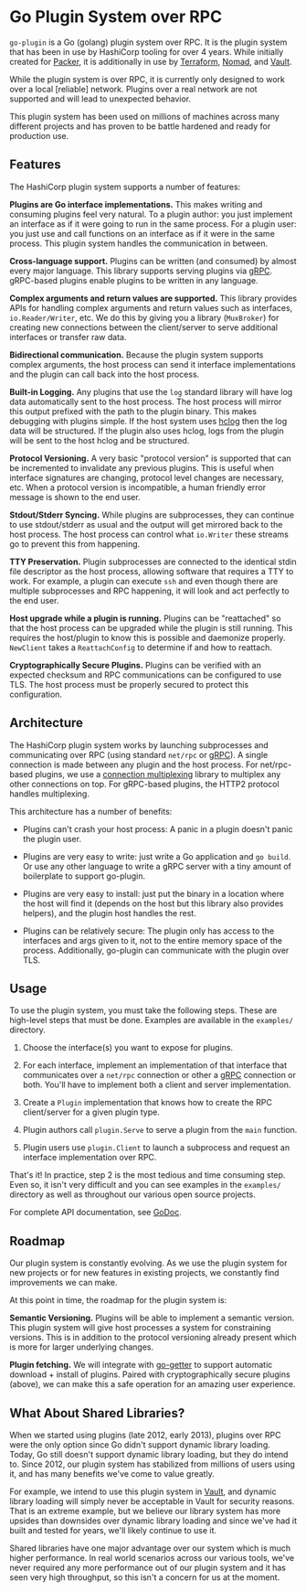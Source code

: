 # Go Plugin System over RPC

`go-plugin` is a Go (golang) plugin system over RPC. It is the plugin system
that has been in use by HashiCorp tooling for over 4 years. While initially
created for [Packer](https://www.packer.io), it is additionally in use by
[Terraform](https://www.terraform.io), [Nomad](https://www.nomadproject.io), and
[Vault](https://www.vaultproject.io).

While the plugin system is over RPC, it is currently only designed to work
over a local [reliable] network. Plugins over a real network are not supported
and will lead to unexpected behavior.

This plugin system has been used on millions of machines across many different
projects and has proven to be battle hardened and ready for production use.

## Features

The HashiCorp plugin system supports a number of features:

**Plugins are Go interface implementations.** This makes writing and consuming
plugins feel very natural. To a plugin author: you just implement an
interface as if it were going to run in the same process. For a plugin user:
you just use and call functions on an interface as if it were in the same
process. This plugin system handles the communication in between.

**Cross-language support.** Plugins can be written (and consumed) by
almost every major language. This library supports serving plugins via
[gRPC](http://www.grpc.io). gRPC-based plugins enable plugins to be written
in any language.

**Complex arguments and return values are supported.** This library
provides APIs for handling complex arguments and return values such
as interfaces, `io.Reader/Writer`, etc. We do this by giving you a library
(`MuxBroker`) for creating new connections between the client/server to
serve additional interfaces or transfer raw data.

**Bidirectional communication.** Because the plugin system supports
complex arguments, the host process can send it interface implementations
and the plugin can call back into the host process.

**Built-in Logging.** Any plugins that use the `log` standard library
will have log data automatically sent to the host process. The host
process will mirror this output prefixed with the path to the plugin
binary. This makes debugging with plugins simple. If the host system
uses [hclog](https://github.com/hashicorp/go-hclog) then the log data
will be structured. If the plugin also uses hclog, logs from the plugin
will be sent to the host hclog and be structured.

**Protocol Versioning.** A very basic "protocol version" is supported that
can be incremented to invalidate any previous plugins. This is useful when
interface signatures are changing, protocol level changes are necessary,
etc. When a protocol version is incompatible, a human friendly error
message is shown to the end user.

**Stdout/Stderr Syncing.** While plugins are subprocesses, they can continue
to use stdout/stderr as usual and the output will get mirrored back to
the host process. The host process can control what `io.Writer` these
streams go to prevent this from happening.

**TTY Preservation.** Plugin subprocesses are connected to the identical
stdin file descriptor as the host process, allowing software that requires
a TTY to work. For example, a plugin can execute `ssh` and even though there
are multiple subprocesses and RPC happening, it will look and act perfectly
to the end user.

**Host upgrade while a plugin is running.** Plugins can be "reattached"
so that the host process can be upgraded while the plugin is still running.
This requires the host/plugin to know this is possible and daemonize
properly. `NewClient` takes a `ReattachConfig` to determine if and how to
reattach.

**Cryptographically Secure Plugins.** Plugins can be verified with an expected
checksum and RPC communications can be configured to use TLS. The host process
must be properly secured to protect this configuration.

## Architecture

The HashiCorp plugin system works by launching subprocesses and communicating
over RPC (using standard `net/rpc` or [gRPC](http://www.grpc.io)). A single
connection is made between any plugin and the host process. For net/rpc-based
plugins, we use a [connection multiplexing](https://github.com/hashicorp/yamux)
library to multiplex any other connections on top. For gRPC-based plugins,
the HTTP2 protocol handles multiplexing.

This architecture has a number of benefits:

  * Plugins can't crash your host process: A panic in a plugin doesn't
    panic the plugin user.

  * Plugins are very easy to write: just write a Go application and `go build`.
    Or use any other language to write a gRPC server with a tiny amount of
    boilerplate to support go-plugin.

  * Plugins are very easy to install: just put the binary in a location where
    the host will find it (depends on the host but this library also provides
    helpers), and the plugin host handles the rest.

  * Plugins can be relatively secure: The plugin only has access to the
    interfaces and args given to it, not to the entire memory space of the
    process. Additionally, go-plugin can communicate with the plugin over
    TLS.

## Usage

To use the plugin system, you must take the following steps. These are
high-level steps that must be done. Examples are available in the
`examples/` directory.

  1. Choose the interface(s) you want to expose for plugins.

  2. For each interface, implement an implementation of that interface
     that communicates over a `net/rpc` connection or other a
     [gRPC](http://www.grpc.io) connection or both. You'll have to implement
     both a client and server implementation.

  3. Create a `Plugin` implementation that knows how to create the RPC
     client/server for a given plugin type.

  4. Plugin authors call `plugin.Serve` to serve a plugin from the
     `main` function.

  5. Plugin users use `plugin.Client` to launch a subprocess and request
     an interface implementation over RPC.

That's it! In practice, step 2 is the most tedious and time consuming step.
Even so, it isn't very difficult and you can see examples in the `examples/`
directory as well as throughout our various open source projects.

For complete API documentation, see [GoDoc](https://godoc.org/github.com/hashicorp/go-plugin).

## Roadmap

Our plugin system is constantly evolving. As we use the plugin system for
new projects or for new features in existing projects, we constantly find
improvements we can make.

At this point in time, the roadmap for the plugin system is:

**Semantic Versioning.** Plugins will be able to implement a semantic version.
This plugin system will give host processes a system for constraining
versions. This is in addition to the protocol versioning already present
which is more for larger underlying changes.

**Plugin fetching.** We will integrate with [go-getter](https://github.com/hashicorp/go-getter)
to support automatic download + install of plugins. Paired with cryptographically
secure plugins (above), we can make this a safe operation for an amazing
user experience.

## What About Shared Libraries?

When we started using plugins (late 2012, early 2013), plugins over RPC
were the only option since Go didn't support dynamic library loading. Today,
Go still doesn't support dynamic library loading, but they do intend to.
Since 2012, our plugin system has stabilized from millions of users using it,
and has many benefits we've come to value greatly.

For example, we intend to use this plugin system in
[Vault](https://www.vaultproject.io), and dynamic library loading will
simply never be acceptable in Vault for security reasons. That is an extreme
example, but we believe our library system has more upsides than downsides
over dynamic library loading and since we've had it built and tested for years,
we'll likely continue to use it.

Shared libraries have one major advantage over our system which is much
higher performance. In real world scenarios across our various tools,
we've never required any more performance out of our plugin system and it
has seen very high throughput, so this isn't a concern for us at the moment.

